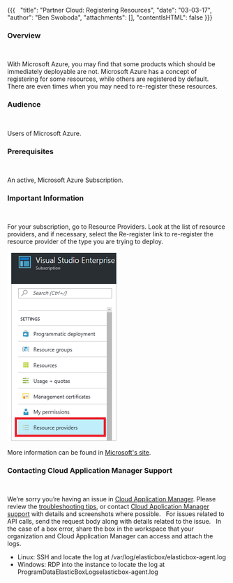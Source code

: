 {{{
  "title": "Partner Cloud: Registering Resources",
  "date": "03-03-17",
  "author": "Ben Swoboda",
  "attachments": [],
  "contentIsHTML": false
}}}

### Overview
 


With Microsoft Azure, you may find that some products which should be immediately deployable are not. Microsoft Azure has a concept of registering for some resources, while others are registered by default. There are even times when you may need to re-register these resources. 
 


### Audience
 

Users of Microsoft Azure.
 


### Prerequisites
 

An active, Microsoft Azure Subscription.
 


### Important Information
 

For your subscription, go to Resource Providers. Look at the list of resource providers, and if necessary, select the Re-register link to re-register the resource provider of the type you are trying to deploy.
 

![Microsoft Azure Resource Provider](../../images/cloud-application-manager/CINT_Azure_Register_Resource_Provider.png)
 
 
 


More information can be found in [Microsoft's site](https://docs.microsoft.com/en-us/azure/azure-resource-manager/resource-manager-supported-services).

### Contacting Cloud Application Manager Support
 


We’re sorry you’re having an issue in [Cloud Application Manager](https://www.ctl.io/cloud-application-manager/). Please review the [troubleshooting tips](../Troubleshooting/troubleshooting-tips.md), or contact [Cloud Application Manager support](mailto:cloudsupport@centurylink.com) with details and screenshots where possible.
 
For issues related to API calls, send the request body along with details related to the issue.
 
In the case of a box error, share the box in the workspace that your organization and Cloud Application Manager can access and attach the logs.
* Linux: SSH and locate the log at /var/log/elasticbox/elasticbox-agent.log
* Windows: RDP into the instance to locate the log at ProgramDataElasticBoxLogselasticbox-agent.log

